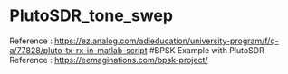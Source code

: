# PlutoSDR_tone_swep
Reference : https://ez.analog.com/adieducation/university-program/f/q-a/77828/pluto-tx-rx-in-matlab-script
#BPSK Example with PlutoSDR
Reference : https://eemaginations.com/bpsk-project/
